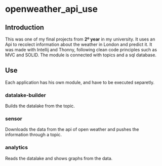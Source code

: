 # openweather_api_use
## Introduction
This was one of my final projects from **2º year** in my university. It uses an Api to recolect information about the weather in London and predict it. It was made with Intellij and Thonny, following clean code principles such as MVC and SOLID. The module is connected with topics and a sql database.

## Use
Each application has his own module, and have to be executed separetly. 

### datalake-builder
Builds the datalake from the topic. 

### sensor
Downloads the data from the api of open weather and pushes the information through a topic.

### analytics
Reads the datalake and shows graphs from the data.
